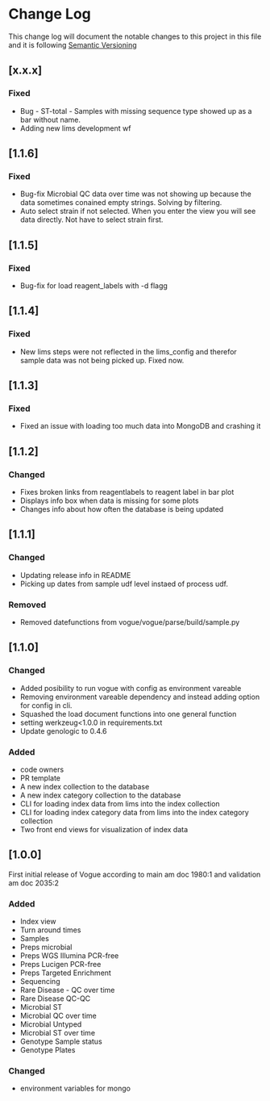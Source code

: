 # Change Log

This change log will document the notable changes to this project in this file and it is following [Semantic Versioning](https://semver.org/)

## [x.x.x]

### Fixed
- Bug - ST-total - Samples with missing sequence type showed up as a bar without name.
- Adding new lims development wf

## [1.1.6]

### Fixed
- Bug-fix Microbial QC data over time was not showing up because the data sometimes conained empty strings. Solving by filtering.
- Auto select strain if not selected. When you enter the view you will see data directly. Not have to select strain first.

## [1.1.5]

### Fixed
- Bug-fix for load reagent_labels with -d flagg

## [1.1.4]

### Fixed
- New lims steps were not reflected in the lims_config and therefor sample data was not being picked up. Fixed now.

## [1.1.3]

### Fixed
- Fixed an issue with loading too much data into MongoDB and crashing it

## [1.1.2]

### Changed
- Fixes broken links from reagentlabels to reagent label in bar plot
- Displays info box when data is missing for some plots
- Changes info about how often the database is being updated


## [1.1.1]

### Changed
- Updating release info in README
- Picking up dates from sample udf level instaed of process udf.

### Removed
- Removed datefunctions from vogue/vogue/parse/build/sample.py


## [1.1.0]

### Changed
- Added posibility to run vogue with config as environment vareable
- Removing environment vareable dependency and instead adding option for config in cli.
- Squashed the load document functions into one general function
- setting werkzeug<1.0.0 in requirements.txt
- Update genologic to 0.4.6

### Added
- code owners
- PR template
- A new index collection to the database
- A new index category collection to the database
- CLI for loading index data from lims into the index collection
- CLI for loading index category data from lims into the index category collection
- Two front end views for visualization of index data

## [1.0.0]
First initial release of Vogue according to main am doc 1980:1 and validation am doc 2035:2 

### Added
- Index view
- Turn around times
- Samples
- Preps microbial
- Preps WGS Illumina PCR-free
- Preps Lucigen PCR-free
- Preps Targeted Enrichment
- Sequencing
- Rare Disease - QC over time
- Rare Disease QC-QC
- Microbial  ST
- Microbial QC over time
- Microbial Untyped
- Microbial ST over time
- Genotype Sample status
- Genotype Plates

### Changed
- environment variables for mongo
